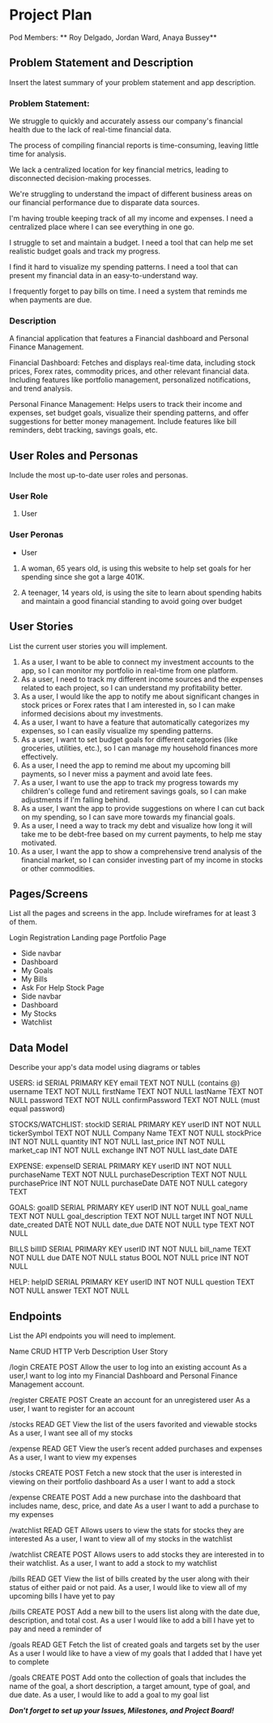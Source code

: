 # Project Plan

Pod Members: ** Roy Delgado, Jordan Ward, Anaya Bussey**

## Problem Statement and Description

Insert the latest summary of your problem statement and app description.

### Problem Statement:

We struggle to quickly and accurately assess our company's financial health due to the lack of real-time financial data.

The process of compiling financial reports is time-consuming, leaving little time for analysis.

We lack a centralized location for key financial metrics, leading to disconnected decision-making processes.

We're struggling to understand the impact of different business areas on our financial performance due to disparate data sources.

I'm having trouble keeping track of all my income and expenses. I need a centralized place where I can see everything in one go.

I struggle to set and maintain a budget. I need a tool that can help me set realistic budget goals and track my progress.

I find it hard to visualize my spending patterns. I need a tool that can present my financial data in an easy-to-understand way.

I frequently forget to pay bills on time. I need a system that reminds me when payments are due.

### Description

A financial application that features a Financial dashboard and Personal Finance Management.

Financial Dashboard: Fetches and displays real-time data, including stock prices, Forex rates, commodity prices, and other relevant financial data. Including features like portfolio management, personalized notifications, and trend analysis.

Personal Finance Management: Helps users to track their income and expenses, set budget goals, visualize their spending patterns, and offer suggestions for better money management. Include features like bill reminders, debt tracking, savings goals, etc.

## User Roles and Personas

Include the most up-to-date user roles and personas.

### User Role

1. User

### User Peronas

- User
  
1. A woman, 65 years old, is using this website to help set goals for her spending since she got a large 401K.
   
2. A teenager, 14 years old, is using the site to learn about spending habits and maintain a good financial standing to avoid going over budget

## User Stories

List the current user stories you will implement.

1. As a user, I want to be able to connect my investment accounts to the app, so I can monitor my portfolio in real-time from one platform.
2. As a user, I need to track my different income sources and the expenses related to each project, so I can understand my profitability better.
3. As a user, I would like the app to notify me about significant changes in stock prices or Forex rates that I am interested in, so I can make informed decisions about my investments.
4. As a user, I want to have a feature that automatically categorizes my expenses, so I can easily visualize my spending patterns.
5. As a user, I want to set budget goals for different categories (like groceries, utilities, etc.), so I can manage my household finances more effectively.
6. As a user, I need the app to remind me about my upcoming bill payments, so I never miss a payment and avoid late fees.
7. As a user, I want to use the app to track my progress towards my children's college fund and retirement savings goals, so I can make adjustments if I'm falling behind.
8. As a user, I want the app to provide suggestions on where I can cut back on my spending, so I can save more towards my financial goals.
9. As a user, I need a way to track my debt and visualize how long it will take me to be debt-free based on my current payments, to help me stay motivated.
10. As a user, I want the app to show a comprehensive trend analysis of the financial market, so I can consider investing part of my income in stocks or other commodities.

## Pages/Screens

List all the pages and screens in the app. Include wireframes for at least 3 of them.

Login
Registration
Landing page
Portfolio Page
- Side navbar
-   Dashboard
-   My Goals
-   My Bills
-   Ask For Help
Stock Page
- Side navbar
-  Dashboard
-  My Stocks
-  Watchlist

## Data Model

Describe your app's data model using diagrams or tables

USERS:
id
SERIAL PRIMARY KEY
email
TEXT NOT NULL (contains @)
username
TEXT NOT NULL
firstName
TEXT NOT NULL
lastName
TEXT NOT NULL
password
TEXT NOT NULL
confirmPassword
TEXT NOT NULL (must equal password)


STOCKS/WATCHLIST:
stockID
SERIAL PRIMARY KEY
userID
INT NOT NULL
tickerSymbol
TEXT NOT NULL
Company Name
TEXT NOT NULL
stockPrice
INT NOT NULL
quantity
INT NOT NULL
last_price 
INT NOT NULL
market_cap
INT NOT NULL
exchange 
INT NOT NULL
last_date
DATE

EXPENSE:
expenseID
SERIAL PRIMARY KEY
userID
INT NOT NULL
purchaseName
TEXT NOT NULL
purchaseDescription
TEXT NOT NULL
purchasePrice
INT NOT NULL
purchaseDate
DATE NOT NULL
category
TEXT



GOALS:
goalID
SERIAL PRIMARY KEY
userID
INT NOT NULL
goal_name
TEXT NOT NULL
goal_description
TEXT NOT NULL
target
INT NOT NULL
date_created
DATE NOT NULL
date_due
DATE NOT NULL
type
TEXT NOT NULL


BILLS
billID
SERIAL PRIMARY KEY
userID
INT NOT NULL
bill_name
TEXT NOT NULL
due
DATE NOT NULL
status
BOOL NOT NULL
price
INT NOT NULL


HELP:
helpID
SERIAL PRIMARY KEY
userID
INT NOT NULL
question
TEXT NOT NULL
answer
TEXT NOT NULL



## Endpoints

List the API endpoints you will need to implement.

Name
CRUD
HTTP Verb
Description
User Story

/login
CREATE
POST
Allow the user to log into an existing account
As a user,I want to log into my Financial Dashboard and Personal Finance Management account. 

/register
CREATE
POST
Create an account for an unregistered user
As a user, I want to register for an account 

/stocks
READ
GET
View the list of the users favorited and viewable stocks
As a user, I want see all of my stocks

/expense
READ
GET
View the user’s recent added purchases and expenses
As a user, I want to view my expenses

/stocks
CREATE
POST
Fetch a new stock that the user is interested in viewing on their portfolio dashboard
As a user I want to add a stock

/expense
CREATE
POST
Add a new purchase into the dashboard that includes name, desc, price, and date
As a user I want to add a purchase to my expenses

/watchlist
READ
GET
Allows users to view the stats for stocks they are interested 
As a user, I want to view all of my stocks in the watchlist

/watchlist
CREATE
POST
Allows users to add stocks they are interested in to their watchlist.
As a user, I want to add a stock to my watchlist

/bills
READ
GET
View the list of bills created by the user along with their status of either paid or not paid.
As a user, I would like to view all of my upcoming bills I have yet to pay

/bills
CREATE
POST
Add a new bill to the users list along with the date due, description, and total cost.
As a user I would like to add a bill I have yet to pay and need a reminder of

/goals
READ
GET
Fetch the list of created goals and targets set by the user
As a user I would like to have a view of my goals that I added that I have yet to complete

/goals
CREATE
POST
Add onto the collection of goals that includes the name of the goal, a short description, a target amount, type of goal, and due date.
As a user, I would like to add a goal to my goal list




***Don't forget to set up your Issues, Milestones, and Project Board!***
